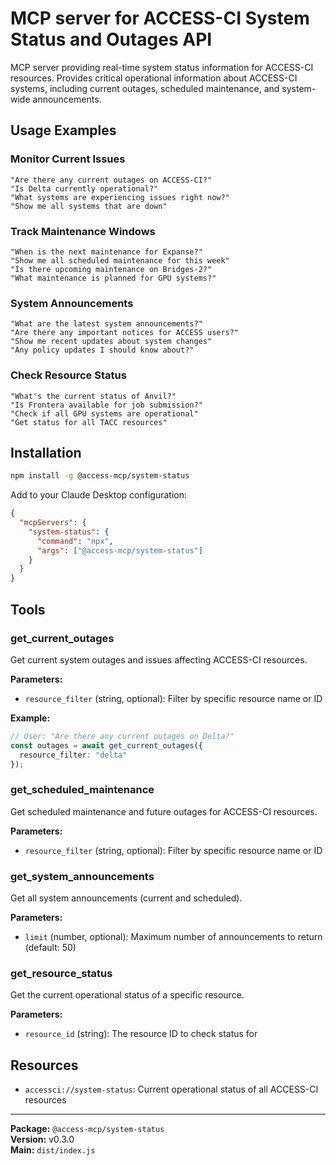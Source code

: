 # MCP server for ACCESS-CI System Status and Outages API

MCP server providing real-time system status information for ACCESS-CI resources. Provides critical operational information about ACCESS-CI systems, including current outages, scheduled maintenance, and system-wide announcements.

## Usage Examples

### **Monitor Current Issues**

```
"Are there any current outages on ACCESS-CI?"
"Is Delta currently operational?"
"What systems are experiencing issues right now?"
"Show me all systems that are down"
```

### **Track Maintenance Windows**

```
"When is the next maintenance for Expanse?"
"Show me all scheduled maintenance for this week"
"Is there upcoming maintenance on Bridges-2?"
"What maintenance is planned for GPU systems?"
```

### **System Announcements**

```
"What are the latest system announcements?"
"Are there any important notices for ACCESS users?"
"Show me recent updates about system changes"
"Any policy updates I should know about?"
```

### **Check Resource Status**

```
"What's the current status of Anvil?"
"Is Frontera available for job submission?"
"Check if all GPU systems are operational"
"Get status for all TACC resources"
```


## Installation

```bash
npm install -g @access-mcp/system-status
```

Add to your Claude Desktop configuration:

```json
{
  "mcpServers": {
    "system-status": {
      "command": "npx",
      "args": ["@access-mcp/system-status"]
    }
  }
}
```

## Tools

### get_current_outages

Get current system outages and issues affecting ACCESS-CI resources.

**Parameters:**

- `resource_filter` (string, optional): Filter by specific resource name or ID

**Example:**
```typescript
// User: "Are there any current outages on Delta?"
const outages = await get_current_outages({
  resource_filter: "delta"
});
```

### get_scheduled_maintenance

Get scheduled maintenance and future outages for ACCESS-CI resources.

**Parameters:**

- `resource_filter` (string, optional): Filter by specific resource name or ID

### get_system_announcements

Get all system announcements (current and scheduled).

**Parameters:**

- `limit` (number, optional): Maximum number of announcements to return (default: 50)

### get_resource_status

Get the current operational status of a specific resource.

**Parameters:**

- `resource_id` (string): The resource ID to check status for

## Resources

- `accessci://system-status`: Current operational status of all ACCESS-CI resources

---

**Package:** `@access-mcp/system-status`  
**Version:** v0.3.0  
**Main:** `dist/index.js`
